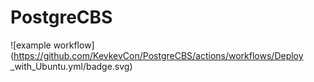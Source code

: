 # PostgreCBS


![example workflow](https://github.com/KevkevCon/PostgreCBS/actions/workflows/Deploy _with_Ubuntu.yml/badge.svg)
